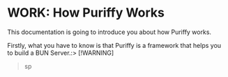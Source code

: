 # WORK: How Puriffy Works

This documentation is going to introduce you about how Puriffy works.

Firstly, what you have to know is that Puriffy is a framework that helps you to build a BUN Server.:> [!WARNING]

> sp
